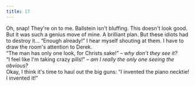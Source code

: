 ```yaml
---
title: 17
---
```


Oh, snap!
They're on to me.
Ballstein isn't bluffing.
This doesn't look good.
But it was such a genius move of mine.
A brilliant plan.
But these idiots had to destroy it&hellip;
&ldquo;Enough already!&rdquo; I hear myself shouting at them.
I have to draw the room's attention to Derek.  
&ldquo;The man has only one look, for Christs sake!&rdquo; &ndash; _why don't they see it?_  
&ldquo;I feel like I'm taking crazy pills!&rdquo; &ndash; _am I really the only one seeing the obvious?_  
Okay, I think it's time to haul out the big guns: 
&ldquo;_I_ invented the piano necktie! I invented it!&rdquo;
